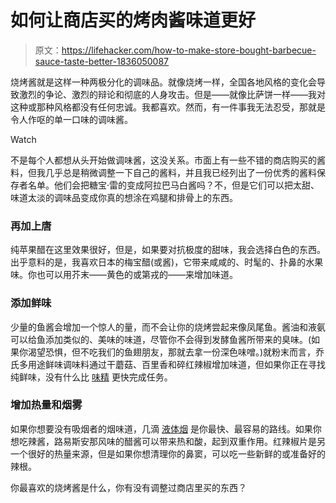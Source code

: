 # 如何让商店买的烤肉酱味道更好

> 原文：<https://lifehacker.com/how-to-make-store-bought-barbecue-sauce-taste-better-1836050087>

烧烤酱就是这样一种两极分化的调味品。就像烧烤一样，全国各地风格的变化会导致激烈的争论、激烈的辩论和彻底的人身攻击。但是——就像比萨饼一样——我对这种或那种风格都没有任何忠诚。我都喜欢。然而，有一件事我无法忍受，那就是令人作呕的单一口味的调味酱。

Watch

不是每个人都想从头开始做调味酱，这没关系。市面上有一些不错的商店购买的酱料，但我几乎总是稍微调整一下自己的酱料，并且我已经列出了一份优秀的酱料保存者名单。他们会把糖宝·雷的变成阿拉巴马白酱吗？不，但是它们可以把太甜、味道太淡的调味品变成你真的想涂在鸡腿和排骨上的东西。

### 再加上唐

纯苹果醋在这里效果很好，但是，如果要对抗极度的甜味，我会选择白色的东西。出乎意料的是，我喜欢日本的梅宝醋(或酱)，它带来咸咸的、时髦的、扑鼻的水果味。你也可以用芥末——黄色的或第戎的——来增加味道。

### 添加鲜味

少量的鱼酱会增加一个惊人的量，而不会让你的烧烤尝起来像凤尾鱼。酱油和液氨可以给鱼添加类似的、美味的味道，尽管你不会得到发酵鱼酱所带来的臭味。(如果你渴望恐惧，但不吃我们的鱼翅朋友，那就去拿一份深色味噌。)就粉末而言，乔氏多用途鲜味调味料通过干蘑菇、百里香和碎红辣椒增加味道，但如果你正在寻找纯鲜味，没有什么比 [味精](https://lifehacker.com/put-msg-in-everything-you-cowards-1831721707) 更快完成任务。

### 增加热量和烟雾

如果你想要没有吸烟者的烟味道，几滴 [液体烟](https://skillet.lifehacker.com/the-best-meatless-ways-to-use-liquid-smoke-1826583161) 是你最快、最容易的路线。如果你想吃辣酱，路易斯安那风味的醋酱可以带来热和酸，起到双重作用。红辣椒片是另一个很好的热量来源，但是如果你想清理你的鼻窦，可以吃一些新鲜的或准备好的辣根。

你最喜欢的烧烤酱是什么，你有没有调整过商店里买的东西？